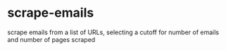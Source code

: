 # scrape-emails
scrape emails from a list of URLs, selecting a cutoff for number of emails and number of pages scraped

